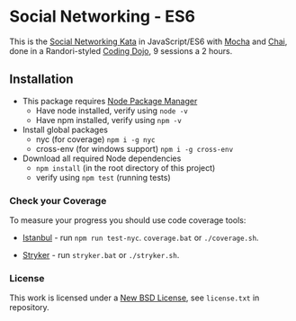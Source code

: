 #  Social Networking - ES6

This is the [Social Networking Kata](http://monospacedmonologues.com/post/49250842364/the-social-networking-kata)
in JavaScript/ES6 with [Mocha](https://mochajs.org/) and [Chai](http://chaijs.com/),
done in a Randori-styled [Coding Dojo](http://codingdojo.org/WhatIsCodingDojo/), 
9 sessions a 2 hours.

## Installation
* This package requires [Node Package Manager](https://www.npmjs.com/)
    * Have node installed, verify using ```node -v```
    * Have npm installed, verify using ```npm -v```
* Install global packages
    * nyc (for coverage) ```npm i -g nyc```
    * cross-env (for windows support) ```npm i -g cross-env```
* Download all required Node dependencies
    * ```npm install``` (in the root directory of this project)
    * verify using ```npm test``` (running tests)

### Check your Coverage ###
To measure your progress you should use code coverage tools:

* [Istanbul](https://istanbul.js.org/) - run `npm run test-nyc`. `coverage.bat` or `./coverage.sh`.

* [Stryker](https://stryker-mutator.github.io/) - run `stryker.bat` or `./stryker.sh`.

### License
This work is licensed under a [New BSD License](http://opensource.org/licenses/bsd-license.php), see `license.txt` in repository.
